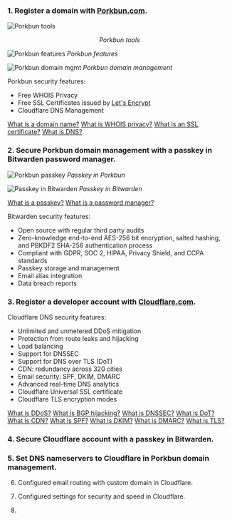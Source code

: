 ### 1. **Register a domain with [Porkbun.com](https://porkbun.com/).**

![Porkbun tools](/images/portfolio/port4.png)

<div align="center">

*Porkbun tools*
</div>

![Porkbun features](/images/portfolio/port5.png)
*Porkbun features*

![Porkbun domain mgmt](/images/portfolio/port1.png)
*Porkbun domain management*

Porkbun security features:
- Free WHOIS Privacy
- Free SSL Certificates issued by [Let's Encrypt](https://letsencrypt.org/)
- Cloudflare DNS Management

[What is a domain name?](https://www.cloudflare.com/learning/dns/glossary/what-is-a-domain-name/)
[What is WHOIS privacy?](https://porkbun.com/products/whois_privacy)
[What is an SSL certificate?](https://letsencrypt.org/how-it-works/)
[What is DNS?](https://www.cloudflare.com/learning/dns/what-is-dns/)

### 2. **Secure Porkbun domain management with a passkey in Bitwarden password manager.**

![Porkbun passkey](/images/portfolio/port2.png)
*Passkey in Porkbun*

![Passkey in Bitwarden](/images/portfolio/port3.png)
*Passkey in Bitwarden*

[What is a passkey?](https://bitwarden.com/passwordless-passkeys/)
[What is a password manager?](https://bitwarden.com/products/)

Bitwarden security features:
- Open source with regular third party audits
- Zero-knowledge end-to-end AES-256 bit encryption, salted hashing, and PBKDF2 SHA-256 authentication process
- Compliant with GDPR, SOC 2, HIPAA, Privacy Shield, and CCPA standards
- Passkey storage and management
- Email alias integration
- Data breach reports

### 3. **Register a developer account with [Cloudflare.com](https://www.cloudflare.com/developer-platform/).**

Cloudflare DNS security features:
- Unlimited and unmetered DDoS mitigation
- Protection from route leaks and hijacking
- Load balancing
- Support for DNSSEC
- Support for DNS over TLS (DoT)
- CDN: redundancy across 320 cities
- Email security: SPF, DKIM, DMARC
- Advanced real-time DNS analytics
- Cloudflare Universal SSL certificate
- Cloudflare TLS encryption modes

[What is DDoS?]()
[What is BGP hijacking?](https://www.cloudflare.com/learning/security/glossary/bgp-hijacking/)
[What is DNSSEC?](https://www.cloudflare.com/learning/dns/dns-security/)
[What is DoT?](https://www.cloudflare.com/learning/dns/dns-over-tls/)
[What is CDN?]()
[What is SPF?]()
[What is DKIM?]()
[What is DMARC?]()
[What is TLS?]()

### 4. **Secure Cloudflare account with a passkey in Bitwarden.**

### 5. **Set DNS nameservers to Cloudflare in Porkbun domain management.**

6. Configured email routing with custom domain in Cloudflare. 

7. Configured settings for security and speed in Cloudflare.

8. 